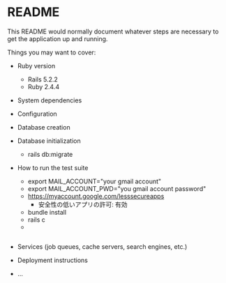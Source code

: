 # README

This README would normally document whatever steps are necessary to get the
application up and running.

Things you may want to cover:

* Ruby version
    - Rails 5.2.2
    - Ruby 2.4.4

* System dependencies

* Configuration

* Database creation
    

* Database initialization
    - rails db:migrate

* How to run the test suite
    - export MAIL_ACCOUNT="your gmail account"
    - export MAIL_ACCOUNT_PWD="you gmail account password"
    - https://myaccount.google.com/lesssecureapps
        - 安全性の低いアプリの許可: 有効
    - bundle install
    - rails c
    - 
    ``` User.create({:email=> 'ou.yun1@tci-cn.co.jp', :password=>'password', :created_by=>1, :updated_by=>1, :created_at=>DateTime.now, :updated_at=>DateTime.now, :password_confirmation=>'password'})
    
    ```

* Services (job queues, cache servers, search engines, etc.)

* Deployment instructions

* ...
